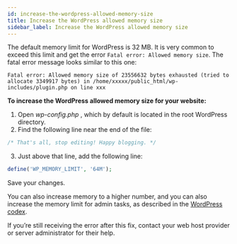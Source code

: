 ```yaml
---
id: increase-the-wordpress-allowed-memory-size
title: Increase the WordPress allowed memory size
sidebar_label: Increase the WordPress allowed memory size
---
```


The default memory limit for WordPress is 32 MB. It is very common to exceed
this limit and get the error `Fatal error: Allowed memory size`. The fatal
error message looks similar to this one:

```text
Fatal error: Allowed memory size of 23556632 bytes exhausted (tried to allocate 3349917 bytes) in /home/xxxxx/public_html/wp-includes/plugin.php on line xxx
```

**To increase the WordPress allowed memory size for your website:**

  1. Open *wp-config.php* , which by default is located in the root WordPress directory.
  2. Find the following line near the end of the file:  

```php
/* That's all, stop editing! Happy blogging. */
```

  3. Just above that line, add the following line:  

```php
define('WP_MEMORY_LIMIT', '64M');
```

Save your changes.

You can also increase memory to a higher number, and you can also increase the
memory limit for admin tasks, as described in the [WordPress codex](https://codex.wordpress.org/Editing_wp-config.php#Increasing_memory_allocated_to_PHP).

If you’re still receiving the error after this fix, contact your web host
provider or server administrator for their help.
